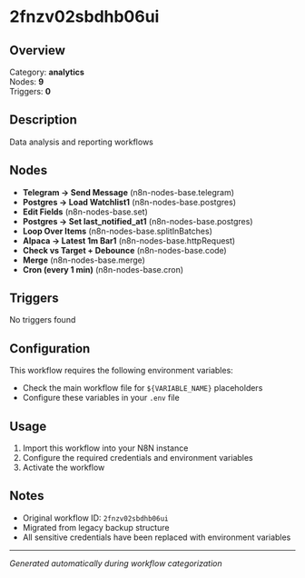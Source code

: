 # 2fnzv02sbdhb06ui

## Overview
Category: **analytics**  
Nodes: **9**  
Triggers: **0**

## Description
Data analysis and reporting workflows

## Nodes
- **Telegram → Send Message** (n8n-nodes-base.telegram)
- **Postgres → Load Watchlist1** (n8n-nodes-base.postgres)
- **Edit Fields** (n8n-nodes-base.set)
- **Postgres → Set last_notified_at1** (n8n-nodes-base.postgres)
- **Loop Over Items** (n8n-nodes-base.splitInBatches)
- **Alpaca → Latest 1m Bar1** (n8n-nodes-base.httpRequest)
- **Check vs Target + Debounce** (n8n-nodes-base.code)
- **Merge** (n8n-nodes-base.merge)
- **Cron (every 1 min)** (n8n-nodes-base.cron)

## Triggers
No triggers found

## Configuration
This workflow requires the following environment variables:
- Check the main workflow file for `${VARIABLE_NAME}` placeholders
- Configure these variables in your `.env` file

## Usage
1. Import this workflow into your N8N instance
2. Configure the required credentials and environment variables
3. Activate the workflow

## Notes
- Original workflow ID: `2fnzv02sbdhb06ui`
- Migrated from legacy backup structure
- All sensitive credentials have been replaced with environment variables

---
*Generated automatically during workflow categorization*
